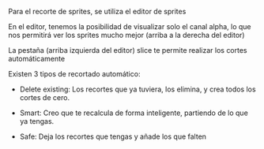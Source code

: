 Para el recorte de sprites, se utiliza el editor de sprites

En el editor, tenemos la posibilidad de visualizar solo el canal alpha, lo que nos permitirá ver los sprites mucho mejor (arriba a la derecha del editor)

La pestaña (arriba izquierda del editor) slice te permite realizar los cortes automáticamente

Existen 3 tipos de recortado automático:

- Delete existing: Los recortes que ya tuviera, los elimina, y crea todos los cortes de cero.
    
- Smart: Creo que te recalcula de forma inteligente, partiendo de lo que ya tengas.
    
- Safe: Deja los recortes que tengas y añade los que falten